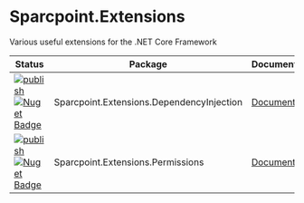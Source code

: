 # Sparcpoint.Extensions

Various useful extensions for the .NET Core Framework

| Status | Package | Documentation |
| ------ | ------- | ------------- |
| [![publish](https://github.com/Jcouls29/Sparcpoint.Extensions/actions/workflows/main.yml/badge.svg?branch=main)](https://github.com/Jcouls29/Sparcpoint.Extensions/actions/workflows/main.yml)  [![Nuget Badge](https://img.shields.io/nuget/v/Sparcpoint.Extensions.DependencyInjection.svg)](https://www.nuget.org/packages/Sparcpoint.Extensions.DependencyInjection) | Sparcpoint.Extensions.DependencyInjection | [Documentation](src/Sparcpoint.Extensions.DependencyInjection/Assembly/README.md) |
| [![publish](https://github.com/Jcouls29/Sparcpoint.Extensions/actions/workflows/main.yml/badge.svg?branch=main)](https://github.com/Jcouls29/Sparcpoint.Extensions/actions/workflows/main.yml)  [![Nuget Badge](https://img.shields.io/nuget/v/Sparcpoint.Extensions.Permissions.svg)](https://www.nuget.org/packages/Sparcpoint.Extensions.Permissions) | Sparcpoint.Extensions.Permissions | [Documentation](src/Sparcpoint.Extensions.Permissions/Assembly/README.md) |


